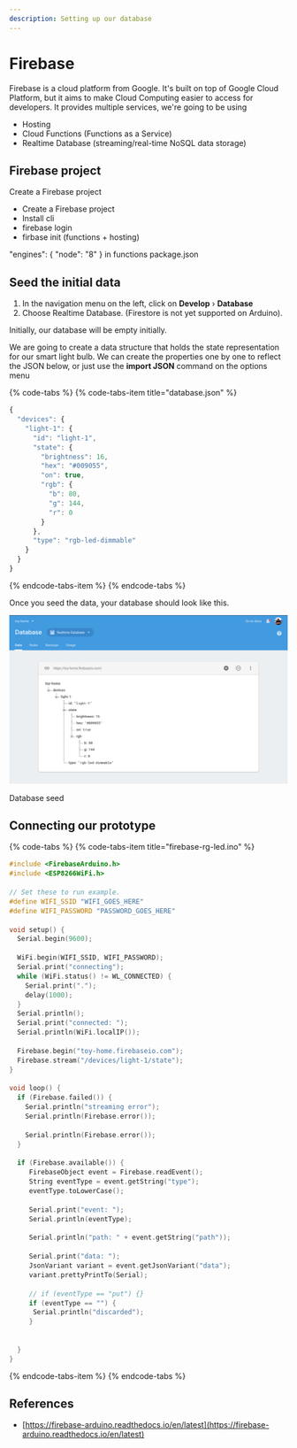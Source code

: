 ```yaml
---
description: Setting up our database
---
```


# Firebase

Firebase is a cloud platform from Google. It's built on top of Google Cloud Platform, but it aims to make Cloud Computing easier to access for developers. It provides multiple services, we're going to be using

* Hosting
* Cloud Functions \(Functions as a Service\)
* Realtime Database \(streaming/real-time NoSQL data storage\)

## Firebase project

Create a Firebase project

* Create a Firebase project
* Install cli
* firebase login
* firbase init \(functions + hosting\)

"engines": { "node": "8" } in functions package.json

## Seed the initial data

1. In the navigation menu on the left, click on **Develop** › **Database**
2. Choose Realtime Database. \(Firestore is not yet supported on Arduino\).

Initially, our database will be empty initially.

We are going to create a data structure that holds the state representation for our smart light bulb. We can create the properties one by one to reflect the JSON below, or just use the **import JSON** command on the options menu

{% code-tabs %}
{% code-tabs-item title="database.json" %}
```javascript
{
  "devices": {
    "light-1": {
      "id": "light-1",
      "state": {
        "brightness": 16,
        "hex": "#009055",
        "on": true,
        "rgb": {
          "b": 80,
          "g": 144,
          "r": 0
        }
      },
      "type": "rgb-led-dimmable"
    }
  }
}
```
{% endcode-tabs-item %}
{% endcode-tabs %}

Once you seed the data, your database should look like this.

![](../.gitbook/assets/firebase-data%20%281%29.png)

Database seed

## Connecting our prototype

{% code-tabs %}
{% code-tabs-item title="firebase-rg-led.ino" %}
```c
#include <FirebaseArduino.h>
#include <ESP8266WiFi.h>

// Set these to run example.
#define WIFI_SSID "WIFI_GOES_HERE"
#define WIFI_PASSWORD "PASSWORD_GOES_HERE"

void setup() {
  Serial.begin(9600);

  WiFi.begin(WIFI_SSID, WIFI_PASSWORD);
  Serial.print("connecting");
  while (WiFi.status() != WL_CONNECTED) {
    Serial.print(".");
    delay(1000);
  }
  Serial.println();
  Serial.print("connected: ");
  Serial.println(WiFi.localIP());

  Firebase.begin("toy-home.firebaseio.com");
  Firebase.stream("/devices/light-1/state");  
}

void loop() {
  if (Firebase.failed()) {
    Serial.println("streaming error");
    Serial.println(Firebase.error());

    Serial.println(Firebase.error());
  }

  if (Firebase.available()) {
     FirebaseObject event = Firebase.readEvent();
     String eventType = event.getString("type");
     eventType.toLowerCase();

     Serial.print("event: ");
     Serial.println(eventType);

     Serial.println("path: " + event.getString("path"));

     Serial.print("data: ");
     JsonVariant variant = event.getJsonVariant("data");
     variant.prettyPrintTo(Serial);

     // if (eventType == "put") {}
     if (eventType == "") {
      Serial.println("discarded");
     }


  }  
}
```
{% endcode-tabs-item %}
{% endcode-tabs %}

## References

* [https://firebase-arduino.readthedocs.io/en/latest](https://firebase-arduino.readthedocs.io/en/latest)

